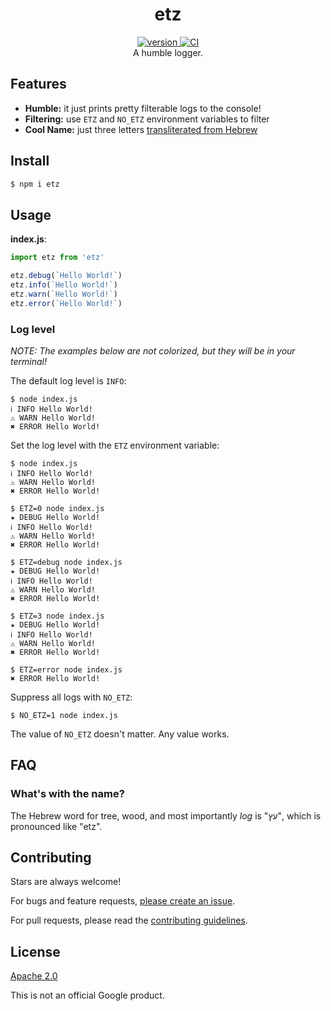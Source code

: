 <h1 align="center">
  etz
</h1>

<div align="center">
  <a href="https://npmjs.org/package/etz">
    <img src="https://badgen.now.sh/npm/v/etz" alt="version" />
  </a>
  <a href="https://github.com/TomerAberbach/etz/actions">
    <img src="https://github.com/TomerAberbach/etz/workflows/CI/badge.svg" alt="CI" />
  </a>
</div>

<div align="center">
  A humble logger.
</div>

## Features

- **Humble:** it just prints pretty filterable logs to the console!
- **Filtering:** use `ETZ` and `NO_ETZ` environment variables to filter
- **Cool Name:** just three letters [transliterated from Hebrew](#faq)

## Install

```sh
$ npm i etz
```

## Usage

**index.js**:

```js
import etz from 'etz'

etz.debug(`Hello World!`)
etz.info(`Hello World!`)
etz.warn(`Hello World!`)
etz.error(`Hello World!`)
```

### Log level

_NOTE: The examples below are not colorized, but they will be in your terminal!_

The default log level is `INFO`:

```shell
$ node index.js
ℹ INFO Hello World!
⚠ WARN Hello World!
✖ ERROR Hello World!
```

Set the log level with the `ETZ` environment variable:

```shell
$ node index.js
ℹ INFO Hello World!
⚠ WARN Hello World!
✖ ERROR Hello World!

$ ETZ=0 node index.js
★ DEBUG Hello World!
ℹ INFO Hello World!
⚠ WARN Hello World!
✖ ERROR Hello World!

$ ETZ=debug node index.js
★ DEBUG Hello World!
ℹ INFO Hello World!
⚠ WARN Hello World!
✖ ERROR Hello World!

$ ETZ=3 node index.js
★ DEBUG Hello World!
ℹ INFO Hello World!
⚠ WARN Hello World!
✖ ERROR Hello World!

$ ETZ=error node index.js
✖ ERROR Hello World!
```

Suppress all logs with `NO_ETZ`:

```shell
$ NO_ETZ=1 node index.js

```

The value of `NO_ETZ` doesn't matter. Any value works.

## FAQ

### What's with the name?

The Hebrew word for tree, wood, and most importantly _log_ is "עץ", which is
pronounced like "etz".

## Contributing

Stars are always welcome!

For bugs and feature requests,
[please create an issue](https://github.com/TomerAberbach/etz/issues/new).

For pull requests, please read the
[contributing guidelines](https://github.com/TomerAberbach/etz/blob/master/contributing.md).

## License

[Apache 2.0](https://github.com/TomerAberbach/etz/blob/master/license)

This is not an official Google product.
